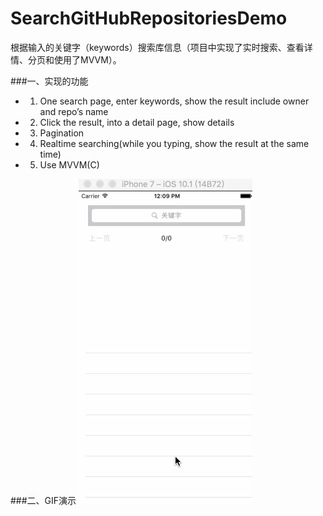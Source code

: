 # SearchGitHubRepositoriesDemo
根据输入的关键字（keywords）搜索库信息（项目中实现了实时搜索、查看详情、分页和使用了MVVM）。

###一、实现的功能
- 1. One search page, enter keywords, show the result include owner and repo’s name
- 2. Click the result, into a detail page, show details
- 3. Pagination
- 4. Realtime searching(while you typing, show the result at the same time)
- 5. Use MVVM(C)


###二、GIF演示
![](https://github.com/SilongLi/SearchGitHubRepositoriesDemo/raw/master/SearchGitHubRepositoriesDemo/SearchGitHubRepositoriesDemo/GIF/SearchGitHubRepositoriesDemoGIF.gif)